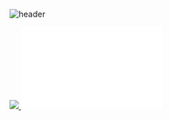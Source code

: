 ![header](https://capsule-render.vercel.app/api?type=waving&color=auto&height=120&animation=fadeIn&section=footer&text=Hello!%20I'm%20y0c0y%20🌟&fontAlign=52)

<a href="s">
  <img src="https://github-readme-stats.vercel.app/api?username=y0c0y&theme=tokyonight&show_icons=true" width="42%" />
</a>

<a href="s">
  <img src="https://raw.githubusercontent.com/y0c0y/github-stats-transparent/output/generated/languages.svg" width="49.2%" />
</a>

